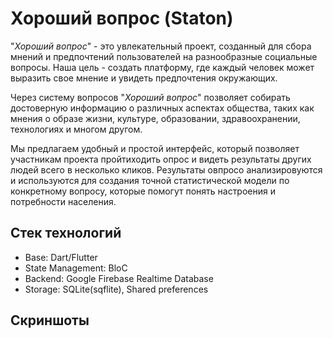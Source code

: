 # Хороший вопрос (Staton)

"_Хороший вопрос_" - это увлекательный проект, созданный для сбора мнений и предпочтений пользователей на разнообразные социальные вопросы. Наша цель - создать платформу, где каждый человек может выразить свое мнение и увидеть предпочтения окружающих.

Через систему вопросов "_Хороший вопрос_" позволяет собирать достоверную информацию о различных аспектах общества, таких как мнения о образе жизни, культуре, образовании, здравоохранении, технологиях и многом другом.

Мы предлагаем удобный и простой интерфейс, который позволяет участникам проекта пройтиходить опрос и видеть результаты других людей всего в несколько кликов. Результаты овпросо анализировуются и используются для создания точной статистической модели по конкретному вопросу, которые помогут понять настроения и потребности населения.

## Стек технологий
- Base: Dart/Flutter
- State Management: BloC
- Backend: Google Firebase Realtime Database
- Storage: SQLite(sqflite), Shared preferences

## Скриншоты